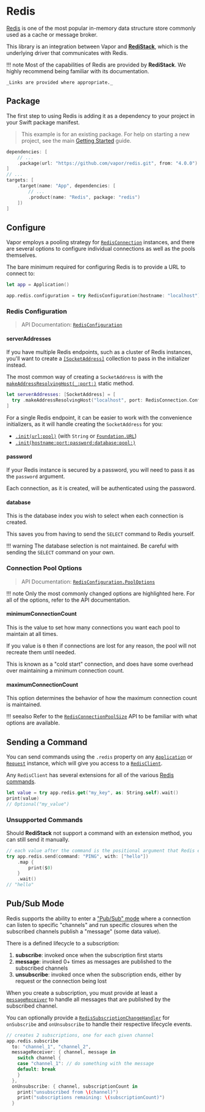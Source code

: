 # Redis

[Redis](https://redis.io/) is one of the most popular in-memory data structure store commonly used as a cache or message broker.

This library is an integration between Vapor and [**RediStack**](https://gitlab.com/mordil/redistack), which is the underlying driver that communicates with Redis.

!!! note
    Most of the capabilities of Redis are provided by **RediStack**.
    We highly recommend being familiar with its documentation.
    
    _Links are provided where appropriate._

## Package

The first step to using Redis is adding it as a dependency to your project in your Swift package manifest.

> This example is for an existing package. For help on starting a new project, see the main [Getting Started](../hello-world.md) guide.

```swift
dependencies: [
    // ...
    .package(url: "https://github.com/vapor/redis.git", from: "4.0.0")
]
// ...
targets: [
    .target(name: "App", dependencies: [
        // ...
        .product(name: "Redis", package: "redis")
    ])
]
```

## Configure

Vapor employs a pooling strategy for [`RedisConnection`](https://docs.redistack.info/Classes/RedisConnection.html) instances, and there are several options to configure individual connections as well as the pools themselves.

The bare minimum required for configuring Redis is to provide a URL to connect to:

```swift
let app = Application()

app.redis.configuration = try RedisConfiguration(hostname: "localhost")
```

### Redis Configuration

> API Documentation: [`RedisConfiguration`](https://api.vapor.codes/redis/main/Redis/RedisConfiguration/)

#### serverAddresses

If you have multiple Redis endpoints, such as a cluster of Redis instances, you'll want to create a [`[SocketAddress]`](https://apple.github.io/swift-nio/docs/current/NIO/Enums/SocketAddress.html#/s:3NIO13SocketAddressO04makeC13ResolvingHost_4portACSS_SitKFZ) collection to pass in the initializer instead.

The most common way of creating a `SocketAddress` is with the [`makeAddressResolvingHost(_:port:)`](https://apple.github.io/swift-nio/docs/current/NIO/Enums/SocketAddress.html#/s:3NIO13SocketAddressO04makeC13ResolvingHost_4portACSS_SitKFZ) static method.

```swift
let serverAddresses: [SocketAddress] = [
  try .makeAddressResolvingHost("localhost", port: RedisConnection.Configuration.defaultPort)
]
```

For a single Redis endpoint, it can be easier to work with the convenience initializers, as it will handle creating the `SocketAddress` for you:

- [`.init(url:pool)`](https://api.vapor.codes/redis/main/Redis/RedisConfiguration/#redisconfiguration.init(url:pool:)) (with `String` or [`Foundation.URL`](https://developer.apple.com/documentation/foundation/url))
- [`.init(hostname:port:password:database:pool:)`](https://api.vapor.codes/redis/main/Redis/RedisConfiguration/#redisconfiguration.init(hostname:port:password:database:pool:))

#### password

If your Redis instance is secured by a password, you will need to pass it as the `password` argument.

Each connection, as it is created, will be authenticated using the password.

#### database

This is the database index you wish to select when each connection is created.

This saves you from having to send the `SELECT` command to Redis yourself.

!!! warning
    The database selection is not maintained. Be careful with sending the `SELECT` command on your own.

### Connection Pool Options

> API Documentation: [`RedisConfiguration.PoolOptions`](https://api.vapor.codes/redis/main/Redis/RedisConfiguration_PoolOptions/)

!!! note
    Only the most commonly changed options are highlighted here. For all of the options, refer to the API documentation.

#### minimumConnectionCount

This is the value to set how many connections you want each pool to maintain at all times.

If you value is `0` then if connections are lost for any reason, the pool will not recreate them until needed.

This is known as a "cold start" connection, and does have some overhead over maintaining a minimum connection count.

#### maximumConnectionCount

This option determines the behavior of how the maximum connection count is maintained.

!!! seealso
    Refer to the [`RedisConnectionPoolSize`](https://docs.redistack.info/Enums/RedisConnectionPoolSize.html) API to be familiar with what options are available.

## Sending a Command

You can send commands using the `.redis` property on any [`Application`](https://api.vapor.codes/vapor/main/Vapor/Application/) or [`Request`](https://api.vapor.codes/vapor/main/Vapor/Request/) instance, which will give you access to a [`RedisClient`](https://docs.redistack.info/Protocols/RedisClient.html).

Any `RedisClient` has several extensions for all of the various [Redis commands](https://redis.io/commands).

```swift
let value = try app.redis.get("my_key", as: String.self).wait()
print(value)
// Optional("my_value")
```

### Unsupported Commands

Should **RediStack** not support a command with an extension method, you can still send it manually.

```swift
// each value after the command is the positional argument that Redis expects
try app.redis.send(command: "PING", with: ["hello"])
    .map {
        print($0)
    }
    .wait()
// "hello"
```

## Pub/Sub Mode

Redis supports the ability to enter a ["Pub/Sub" mode](https://redis.io/topics/pubsub) where a connection can listen to specific "channels" and run specific closures when the subscribed channels publish a "message" (some data value).

There is a defined lifecycle to a subscription:

1. **subscribe**: invoked once when the subscription first starts
1. **message**: invoked 0+ times as messages are published to the subscribed channels
1. **unsubscribe**: invoked once when the subscription ends, either by request or the connection being lost

When you create a subscription, you must provide at least a [`messageReceiver`](https://docs.redistack.info/Typealiases.html#/s:9RediStack32RedisSubscriptionMessageReceiver) to handle all messages that are published by the subscribed channel.

You can optionally provide a [`RedisSubscriptionChangeHandler`](https://docs.redistack.info/Typealiases.html#/s:9RediStack30RedisSubscriptionChangeHandlera) for `onSubscribe` and `onUnsubscribe` to handle their respective lifecycle events.

```swift
// creates 2 subscriptions, one for each given channel
app.redis.subscribe
  to: "channel_1", "channel_2",
  messageReceiver: { channel, message in
    switch channel {
    case "channel_1": // do something with the message
    default: break
    }
  },
  onUnsubscribe: { channel, subscriptionCount in
    print("unsubscribed from \(channel)")
    print("subscriptions remaining: \(subscriptionCount)")
  }
```
